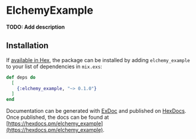 # ElchemyExample

**TODO: Add description**

## Installation

If [available in Hex](https://hex.pm/docs/publish), the package can be installed
by adding `elchemy_example` to your list of dependencies in `mix.exs`:

```elixir
def deps do
  [
    {:elchemy_example, "~> 0.1.0"}
  ]
end
```

Documentation can be generated with [ExDoc](https://github.com/elixir-lang/ex_doc)
and published on [HexDocs](https://hexdocs.pm). Once published, the docs can
be found at [https://hexdocs.pm/elchemy_example](https://hexdocs.pm/elchemy_example).

